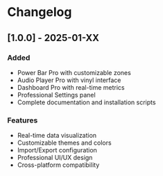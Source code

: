 # Changelog

## [1.0.0] - 2025-01-XX

### Added
- Power Bar Pro with customizable zones
- Audio Player Pro with vinyl interface
- Dashboard Pro with real-time metrics
- Professional Settings panel
- Complete documentation and installation scripts

### Features
- Real-time data visualization
- Customizable themes and colors
- Import/Export configuration
- Professional UI/UX design
- Cross-platform compatibility
